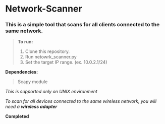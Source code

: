 # Network-Scanner
### This is a simple tool that scans for all clients connected to the same network.

>**To run:**
>1. Clone this repository.
>2. Run netowrk_scanner.py
>3. Set the target IP range. (ex. 10.0.2.1/24)

**Dependencies:**
>Scapy module

*This is supported only on UNIX environment*

*To scan for all devices connected to the same wireless network, you will need a **wireless adapter***

**Completed**
